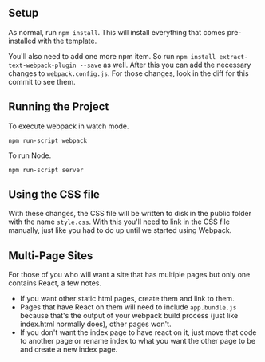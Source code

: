 

## Setup

As normal, run `npm install`. This will install everything that comes pre-installed with the template.

You'll also need to add one more npm item. So run `npm install extract-text-webpack-plugin --save` as well. After this you can add the necessary changes to `webpack.config.js`. For those changes, look in the diff for this commit to see them.

## Running the Project

To execute webpack in watch mode.

```
npm run-script webpack
```

To run Node.

```
npm run-script server
```

## Using the CSS file

With these changes, the CSS file will be written to disk in the public folder with the name `style.css`. With this you'll need to link in the CSS file manually, just like you had to do up until we started using Webpack.

## Multi-Page Sites

For those of you who will want a site that has multiple pages but only one contains React, a few notes.

* If you want other static html pages, create them and link to them.
* Pages that have React on them will need to include `app.bundle.js` because that's the output of your webpack build process (just like index.html normally does), other pages won't.
* If you don't want the index page to have react on it, just move that code to another page or rename index to what you want the other page to be and create a new index page.
